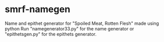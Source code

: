 # smrf-namegen
Name and epithet generator for "Spoiled Meat, Rotten Flesh" made using python
Run "namegenerator33.py" for the name generator or "epithetsgen.py" for the epithets generator.
